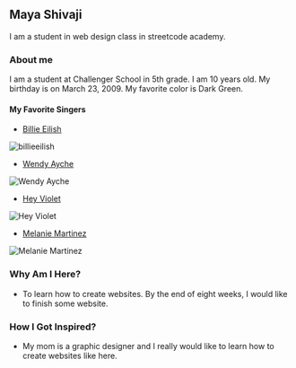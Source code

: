 ## Maya Shivaji

I am a student in web design class in streetcode academy.

### About me
I am a student at Challenger School in 5th grade. I am 10 years old. My birthday is on March 23, 2009.
My favorite color is Dark Green.
#### My Favorite Singers
* [Billie Eilish](https://www.billieeilish.com)

![billieeilish](https://upload.wikimedia.org/wikipedia/commons/thumb/3/39/Billie_Eilish_2019_by_Glenn_Francis.jpg/440px-Billie_Eilish_2019_by_Glenn_Francis.jpg)
* [Wendy Ayche](https://www.youtube.com/channel/UCD9PZYV5heAevh9vrsYmt1g)

![Wendy Ayche](https://em.wattpad.com/59c3dbd22ddbe6bac047eab01009a745b3c62407/68747470733a2f2f73332e616d617a6f6e6177732e636f6d2f776174747061642d6d656469612d736572766963652f53746f7279496d6167652f594a484a7162513673524f527a773d3d2d3736353231313730392e313562363230363735353630393638393731303132323735393439352e6a7067?s=fit&w=720&h=720)
* [Hey Violet](https://www.heyviolet.com)

![Hey Violet](https://i0.wp.com/allpunkedup.com/wp-content/uploads/2019/06/hey-violet-release-music-video-for-close-my-eyes-i7j15ERMqVQ.jpg?resize=759%2C500&ssl=1)
* [Melanie Martinez](https://www.youtube.com/channel/UC2YnEq5Fc5_zEO6bo0oNzCQ)

![Melanie Martinez](https://www.tvovermind.com/wp-content/uploads/2018/05/Melanie-Martinez.jpg)
### Why Am I Here?
* To learn how to create websites. By the end of eight weeks, I would like to finish some website.
### How I Got Inspired?
* My mom is a graphic designer and I really would like to learn how to create websites like here.
